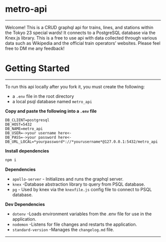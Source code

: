 # metro-api

---

Welcome! This is a CRUD graphql api for trains, lines, and stations within the Tokyo 23 special wards! It connects to a PostgreSQL database via the Knex.js library. This is a free to use api with data collected through various data such as Wikipedia and the official train operators’ websites. Please feel free to DM me any feedback!

# Getting Started

---

To run this api locally after you fork it, you must create the following:

- a `.env` file in the root directory
- a local psql database named `metro_api`

**Copy and paste the following into a `.env` file**

```
DB_CLIENT=postgresql
DB_HOST=5432
DB_NAME=metro_api
DB_USER=->your username here<-
DB_PASS=->your password here<-
DB_URL_LOCAL=*yourpassword*://*yourusername*@127.0.0.1:5432/metro_api
```

**Install dependencies**

```jsx
npm i 
```

**Dependencies**

- `apollo-server` - Initializes and runs the graphql server.
- `knex` -Database abstraction library to query from PSQL database.
- `pg` - Used by knex via the `knexfile.js` config file to connect to PSQL database.

**Dev Dependencies**

- `dotenv` -Loads environment variables from the .env file for use in the application.
- `nodemon` -Listens for file changes and restarts the application.
- `standard-version` -Manages the `changelog.md` file.

---